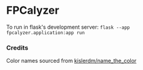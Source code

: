 # FPCalyzer

To run in flask's development server:
`flask --app fpcalyzer.application:app run`

### Credits
Color names sourced from [kislerdm/name_the_color](https://github.com/kislerdm/name_the_color/blob/master/colors.csv)
